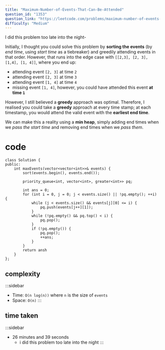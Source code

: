 ```yaml
---
title: "Maximum-Number-of-Events-That-Can-Be-Attended"
question_id: "1353"
question_link: "https://leetcode.com/problems/maximum-number-of-events-that-can-be-attended/"
difficulty: "Medium"
---
```


I did this problem too late into the night-

Initially, I thought you could solve this problem by **sorting the events**
(by *end time*, using *start time* as a tiebreaker) and greedily attending events in that order.
However, that runs into the edge case with `[[2,3], [2, 3], [1,4], [1, 4]]`,
where you end up:

- attending event `[2, 3]` at time `2`
- attending event `[2, 3]` at time `3`
- attending event `[1, 4]` at time `4`
- missing event `[1, 4]`, however, you could have attended this event **at time `1`**

However, I still believed a **greedy** approach was optimal.
Therefore, I realised you could take a **greedy** approach at every time stamp;
at each timestamp, you would attend the valid event with the **earliest end time**.

We can make this a reality using a **min heap**, simply adding end times when we *pass the start time*
and removing end times when we *pass them*.

# cod<span>e</span>

```{.cpp}
class Solution {
public:
    int maxEvents(vector<vector<int>>& events) {
        sort(events.begin(), events.end());

        priority_queue<int, vector<int>, greater<int>> pq;

        int ans = 0;
        for (int i = 0, j = 0; j < events.size() || !pq.empty(); ++i) {
            while (j < events.size() && events[j][0] <= i) {
                pq.push(events[j++][1]);
            }
            while (!pq.empty() && pq.top() < i) {
                pq.pop();
            }
            if (!pq.empty()) {
                pq.pop();
                ++ans;
            }
        }
        return ansh
    }
};
```

## complexit<span>y</span>

:::sidebar
- Time: `O(n log(n))` where `n` is the size of `events`
- Space: `O(n)`
:::

## time take<span>n</span>

:::sidebar
- 26 minutes and 39 seconds
    - i did this problem too late into the night
:::
